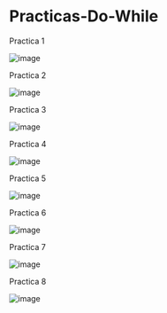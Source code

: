 # Practicas-Do-While

Practica 1

![image](https://github.com/GalerdonxD/Practicas-Do-While/assets/147341276/bbd09880-48e3-4a30-b857-ab90876aac6e)

Practica 2

![image](https://github.com/GalerdonxD/Practicas-Do-While/assets/147341276/45d6e3e3-fca8-4564-a24e-f31ce102d001)

Practica 3

![image](https://github.com/GalerdonxD/Practicas-Do-While/assets/147341276/292e6949-c9c1-45ff-9ce6-da26bc303742)

Practica 4

![image](https://github.com/GalerdonxD/Practicas-Do-While/assets/147341276/0f5ad2ef-4d1a-4fd2-bfe4-6fb6a7a23d4e)

Practica 5

![image](https://github.com/GalerdonxD/Practicas-Do-While/assets/147341276/db9d9b7b-aaa1-4269-893b-5794c42f90f5)

Practica 6

![image](https://github.com/GalerdonxD/Practicas-Do-While/assets/147341276/797ba366-87e9-4ad0-87c1-a603d97d5920)

Practica 7

![image](https://github.com/GalerdonxD/Practicas-Do-While/assets/147341276/29168f0b-2168-44db-8376-ab0c2bf36fe1)

Practica 8

![image](https://github.com/GalerdonxD/Practicas-Do-While/assets/147341276/43931e1f-4a07-4d22-97a9-746b92a9e435)
